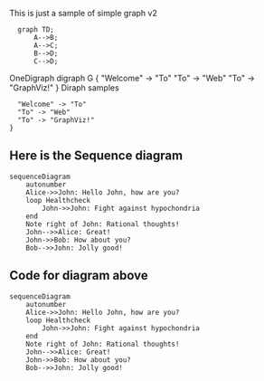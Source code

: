 This is just a sample of simple graph v2
```mermaid
  graph TD;
      A-->B;
      A-->C;
      B-->D;
      C-->D;
```

OneDigraph
digraph G {
  "Welcome" -> "To"
  "To" -> "Web"
  "To" -> "GraphViz!"
}
Diraph samples
```digraph G {
  "Welcome" -> "To"
  "To" -> "Web"
  "To" -> "GraphViz!"
}
```


Here is the Sequence diagram
-----
```mermaid
sequenceDiagram
    autonumber
    Alice->>John: Hello John, how are you?
    loop Healthcheck
        John->>John: Fight against hypochondria
    end
    Note right of John: Rational thoughts!
    John-->>Alice: Great!
    John->>Bob: How about you?
    Bob-->>John: Jolly good!
```

Code for diagram above
---
```
sequenceDiagram
    autonumber
    Alice->>John: Hello John, how are you?
    loop Healthcheck
        John->>John: Fight against hypochondria
    end
    Note right of John: Rational thoughts!
    John-->>Alice: Great!
    John->>Bob: How about you?
    Bob-->>John: Jolly good!
```

